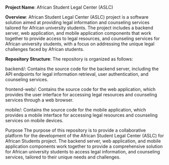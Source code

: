 **Project Name**:
  African Student Legal Center (ASLC)

**Overview**:
African Student Legal Center (ASLC) project is a software solution aimed
at providing legal information and counseling services tailored for African
university students. The project includes a backend server, web application,
and mobile application components that work together to provide access to legal resources,
and counseling services for African university students, with a focus on addressing
the unique legal challenges faced by African students.

**Repository Structure**:
The repository is organized as follows:

backend/: Contains the source code for the backend server, including the API endpoints for legal information retrieval, 
user authentication, and counseling services.

frontend-web/: Contains the source code for the web application, which provides the user interface for accessing legal resources
and counseling services through a web browser.

mobile/: Contains the source code for the mobile application, which provides a mobile interface 
for accessing legal resources and counseling services on mobile devices.

Purpose
The purpose of this repository is to provide a collaborative platform 
for the development of the African Student Legal Center (ASLC) for African Students project. 
The backend server, web application, and mobile application components work together to provide
a comprehensive solution for African university students to access legal information, and
counseling services, tailored to their unique needs and challenges.

